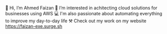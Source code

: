 👋 Hi, I’m Ahmed Faizan
👀 I’m interested in achitecting cloud solutions for businesses using AWS
💻 I'm also passionate about automating everything to improve my day-to-day life
⚒️ Check out my work on my website https://faizan-exe.surge.sh
